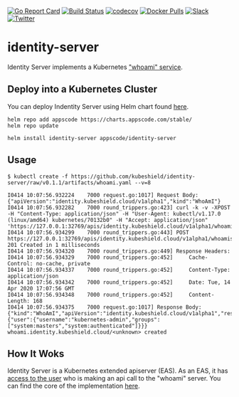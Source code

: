 [![Go Report Card](https://goreportcard.com/badge/kubeshield.dev/identity-server)](https://goreportcard.com/report/kubeshield.dev/identity-server)
[![Build Status](https://github.com/kubeshield/identity-server/workflows/CI/badge.svg)](https://github.com/kubeshield/identity-server/actions?workflow=CI)
[![codecov](https://codecov.io/gh/kubeshield/identity-server/branch/master/graph/badge.svg)](https://codecov.io/gh/kubeshield/identity-server)
[![Docker Pulls](https://img.shields.io/docker/pulls/kubeshield/identity-server.svg)](https://hub.docker.com/r/kubeshield/identity-server/)
[![Slack](https://slack.appscode.com/badge.svg)](https://slack.appscode.com)
[![Twitter](https://img.shields.io/twitter/follow/kubeshield.svg?style=social&logo=twitter&label=Follow)](https://twitter.com/intent/follow?screen_name=kubeshield)

# identity-server

Identity Server implements a Kubernetes ["whoami" service](https://github.com/kubernetes/kubernetes/issues/30784).

## Deploy into a Kubernetes Cluster

You can deploy Indentity Server using Helm chart found [here](https://github.com/kubeshield/installer/tree/master/charts/identity-server).

```console
helm repo add appscode https://charts.appscode.com/stable/
helm repo update

helm install identity-server appscode/identity-server
```

## Usage

```console
$ kubectl create -f https://github.com/kubeshield/identity-server/raw/v0.1.1/artifacts/whoami.yaml --v=8

I0414 10:07:56.932224    7000 request.go:1017] Request Body: {"apiVersion":"identity.kubeshield.cloud/v1alpha1","kind":"WhoAmI"}
I0414 10:07:56.932282    7000 round_trippers.go:423] curl -k -v -XPOST  -H "Content-Type: application/json" -H "User-Agent: kubectl/v1.17.0 (linux/amd64) kubernetes/70132b0" -H "Accept: application/json" 'https://127.0.0.1:32769/apis/identity.kubeshield.cloud/v1alpha1/whoamis'
I0414 10:07:56.934299    7000 round_trippers.go:443] POST https://127.0.0.1:32769/apis/identity.kubeshield.cloud/v1alpha1/whoamis 201 Created in 1 milliseconds
I0414 10:07:56.934320    7000 round_trippers.go:449] Response Headers:
I0414 10:07:56.934329    7000 round_trippers.go:452]     Cache-Control: no-cache, private
I0414 10:07:56.934337    7000 round_trippers.go:452]     Content-Type: application/json
I0414 10:07:56.934342    7000 round_trippers.go:452]     Date: Tue, 14 Apr 2020 17:07:56 GMT
I0414 10:07:56.934348    7000 round_trippers.go:452]     Content-Length: 168
I0414 10:07:56.934375    7000 request.go:1017] Response Body: {"kind":"WhoAmI","apiVersion":"identity.kubeshield.cloud/v1alpha1","response":{"user":{"username":"kubernetes-admin","groups":["system:masters","system:authenticated"]}}}
whoami.identity.kubeshield.cloud/<unknown> created
```

## How It Woks

Identity Server is a Kubernetes extended apiserver (EAS). As an EAS, it has [access to the user](https://github.com/kubernetes/apiserver/blob/059effb5af64033b7d296c3347addd3226af60db/pkg/endpoints/filters/authentication.go#L49-L69) who is making an api call to the "whoami" server. You can find the core of the implementation [here](https://github.com/kubeshield/identity-server/blob/78d0e36f63792380e7b630035579ab4f3bc2cc85/pkg/registry/identity/whoami/storage.go#L57).
